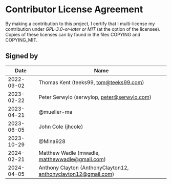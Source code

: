 # Contributor License Agreement
By making a contribution to this project, I certify that I multi-license my contribution under _GPL-3.0-or-later or MIT_ (at the option of the licensee). Copies of these licenses can by found in the files COPYING and COPYING_MIT.

## Signed by
| Date | Name |
| - | - |
| 2022-09-02 | Thomas Kent (teeks99, tom@teeks99.com) |
| 2023-02-22 | Peter Serwylo (serwylop, peter@serwylo.com) |
| 2023-04-21 | @mueller-ma |
| 2023-06-05 | John Cole (jhcole) |
| 2023-10-29 | @Mina928 | 
| 2024-02-21 | Matthew Wadle (mwadle, matthewwadle@gmail.com) |
| 2024-04-05 | Anthony Clayton (AnthonyClayton12, anthonyclayton12@gmail.com) 

